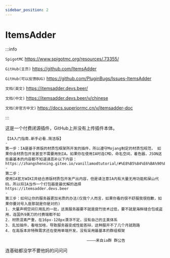 ```yaml
---
sidebar_position: 2
---
```


# ItemsAdder

:::info

`SpigotMC` https://www.spigotmc.org/resources/.73355/

`GitHub(主页)` https://github.com/ItemsAdder

`GitHub(可以反馈BUG)` https://github.com/PluginBugs/Issues-ItemsAdder

`文档(英文)` https://itemsadder.devs.beer/

`文档(中文)` https://itemsadder.devs.beer/v/chinese

`文档(非官方中文)` https://docs.superiormc.cn/v/itemsadder-doc

:::

这是一个付费闭源插件，GitHub上并没有上传插件本体。

```
【IA入门指南.新手必看.简洁版】
-
第一步：IA是基于原版的材质包框架所开发的插件，所以遵守Mojang制定的材质包规范， 如果你会材质包开发甚至不需要用到IA。如果你在使用IA时连CMD，命名空间，着色器，JSON这些最基本的内容都不知道请恶补以下内容：
https://zhangshenxing.gitee.io/vanillamodtutorial/#%E8%B5%84%E6%BA%90%E5%8C%85
-
第二步：
使用IA官方WIKI并结合原版材质包开发产出内容，但是请注意IA内有大量无用功能和屎山代码，所以将IA当作一个打包器是最优解的选择
https://itemsadder.devs.beer
-
第三步：如何让你的服务器更加劣质的办法(仅我个人而言，如果你看的很不舒服我很抱歉，如果你要对号入座那就是你是对的)
1. 大量声明空间引用乱的一批，这类服务器要不就是腐竹技术过低，要不就是海鲜缝合包或盗用，连国外9美刀的付费端都不如
2. 材质混素严重，在16px-128px漂浮不定，没有自己的主美体系
3. 乱加插件，看啥加啥，导致服务器变成性能答辩，这种服开不了几个月就跑路
4. 在高版本非特殊需求还在使用单端开发，没有采用最基本的群组框架

                                    ————来自ia群 群公告
```

连基础都没学不要他妈的问问问
